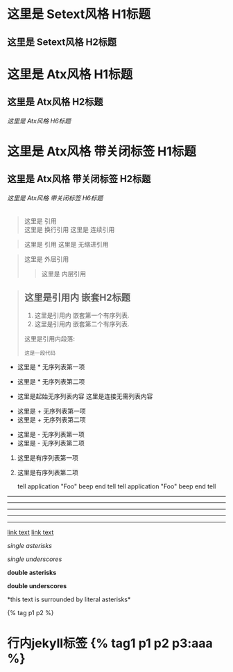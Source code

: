 这里是 Setext风格 H1标题
========================
这里是 Setext风格 H2标题
------------------------

# 这里是 Atx风格 H1标题
## 这里是 Atx风格 H2标题
###### 这里是 Atx风格 H6标题

# 这里是 Atx风格 带关闭标签 H1标题 #
## 这里是 Atx风格 带关闭标签 H2标题 #
###### 这里是 Atx风格 带关闭标签 H6标题 #

> 这里是 引用<br>
> 这里是 换行引用
  这里是 连续引用

> 这里是 引用
这里是 无缩进引用

> 这里是 外层引用
>> 这里是 内层引用

> ## 这里是引用内 嵌套H2标题
> 
> 1.   这里是引用内 嵌套第一个有序列表.
> 2.   这里是引用内 嵌套第二个有序列表.
> 
> 这里是引用内段落:
> 
>     这是一段代码

* 这里是 * 无序列表第一项
* 这里是 * 无序列表第二项

* 这里是起始无序列表内容
  这里是连接无需列表内容

+ 这里是 + 无序列表第一项
+ 这里是 + 无序列表第二项

- 这里是 - 无序列表第一项
- 这里是 - 无序列表第二项

1. 这里是有序列表第一项
2. 这里是有序列表第二项


    tell application "Foo"
        beep
    end tell
    tell application "Foo"
        beep
    end tell
    
* * *
***
*****
- - -
---------------------------------------


[Google]: http://google.com/

[foo]: http://example.com/  "Optional Title Here"
[foo]: http://example.com/  'Optional Title Here'
[foo]: http://example.com/  (Optional Title Here)

[link text][foo]
[link text][foo]

*single asterisks*

_single underscores_

**double asterisks**

__double underscores__

\*this text is surrounded by literal asterisks\*

{% tag p1 p2 %}
# 行内jekyll标签 {% tag1 p1 p2 p3:aaa %}

